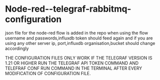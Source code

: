 # Node-red--telegraf-rabbitmq-configuration



json file for the node-red flow is added in the repo when using the flow username and passwords,influxdb token should feed again and if you are using any other server ip, port,influxdb organisation,bucket should change accordingly

THE CONFIGURATION FILES ONLY WORK IF THE TELEGRAF VERSION IS 1.21 OR HIGHER RUN THE TELEGRAF API TOKEN COMMAND AND TELEFRAF CONF RUN COMMAND IN THE TERMINAL AFTER EVERY MODIFICATION OF CONFIGURATION FILE. 
